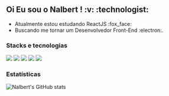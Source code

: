 <h2>Oi Eu sou o Nalbert ! :v: :technologist: </h2>
<ul>
  <li>Atualmente estou estudando ReactJS :fox_face:
  <li>Buscando me tornar um Desenvolvedor Front-End :electron:.
</ul>

<h3>Stacks e tecnologias</h3>
<div class="stacks">
  <img src="https://img.shields.io/badge/html5-%23E34F26.svg?style=for-the-badge&logo=html5&logoColor=white">
  <img src="https://img.shields.io/badge/css3-%231572B6.svg?style=for-the-badge&logo=css3&logoColor=white">
  <img src="https://img.shields.io/badge/javascript-%23323330.svg?style=for-the-badge&logo=javascript&logoColor=%23F7DF1E">
  <img src="https://img.shields.io/badge/node.js-6DA55F?style=for-the-badge&logo=node.js&logoColor=white">
  <img src="https://img.shields.io/badge/github-%23121011.svg?style=for-the-badge&logo=github&logoColor=white">
</div>

<h3>Estatísticas</h3>

![Nalbert's GitHub stats](https://github-readme-stats.vercel.app/api?username=nalbertCP&theme=dark&show_icons=true)
